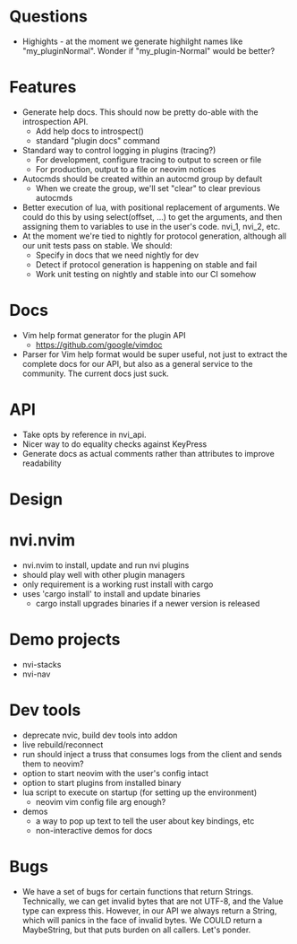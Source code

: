 
# Questions

- Highights - at the moment we generate highilght names like "my_pluginNormal".
  Wonder if "my_plugin-Normal" would be better?


# Features

- Generate help docs. This should now be pretty do-able with the introspection API.
    - Add help docs to introspect()
    - standard "plugin docs" command
- Standard way to control logging in plugins (tracing?)
    - For development, configure tracing to output to screen or file
    - For production, output to a file or neovim notices
- Autocmds should be created within an autocmd group by default
    - When we create the group, we'll set "clear" to clear previous autocmds
- Better execution of lua, with positional replacement of arguments. We could do
  this by using select(offset, ...) to get the arguments, and then assigning
  them to variables to use in the user's code. nvi_1, nvi_2, etc.
- At the moment we're tied to nightly for protocol generation, although all our
  unit tests pass on stable. We should:
    - Specify in docs that we need nightly for dev
    - Detect if protocol generation is happening on stable and fail
    - Work unit testing on nightly and stable into our CI somehow


# Docs

- Vim help format generator for the plugin API
    - https://github.com/google/vimdoc
- Parser for Vim help format would be super useful, not just to extract the
  complete docs for our API, but also as a general service to the community.
  The current docs just suck.


# API

- Take opts by reference in nvi_api.
- Nicer way to do equality checks against KeyPress
- Generate docs as actual comments rather than attributes to improve readability


# Design


# nvi.nvim

- nvi.nvim to install, update and run nvi plugins
- should play well with other plugin managers
- only requirement is a working rust install with cargo
- uses 'cargo install' to install and update binaries 
    - cargo install upgrades binaries if a newer version is released


# Demo projects

- nvi-stacks
- nvi-nav



# Dev tools

- deprecate nvic, build dev tools into addon
- live rebuild/reconnect
- run should inject a truss that consumes logs from the client and sends
  them to neovim?
- option to start neovim with the user's config intact
- option to start plugins from installed binary
- lua script to execute on startup (for setting up the environment)
    - neovim vim config file arg enough?
- demos
    - a way to pop up text to tell the user about key bindings, etc
    - non-interactive demos for docs


# Bugs

- We have a set of bugs for certain functions that return Strings. Technically,
  we can get invalid bytes that are not UTF-8, and the Value type can express
  this. However, in our API we always return a String, which will panics in the
  face of invalid bytes. We COULD return a MaybeString, but that puts burden on
  all callers. Let's ponder.
